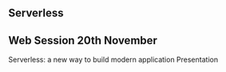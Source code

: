 ## Serverless 

## Web Session 20th November 

Serverless: a new way to build modern application
Presentation

